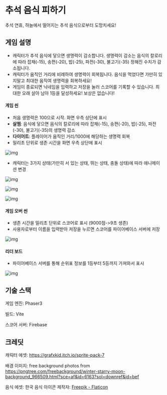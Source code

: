 # 추석 음식 피하기

추석 연휴, 하늘에서 떨어지는 추석 음식으로부터 도망치세요!

## 게임 설명

- 캐릭터가 추석 음식에 닿으면 생명력이 감소합니다.
  생명력이 감소는 음식의 칼로리에 따라 잡채(-15), 송편(-20), 밥(-25), 파전(-30), 불고기(-35) 정해진 수치가 감소됩니다.
- 캐릭터가 움직인 거리에 비례하여 생명력이 회복됩니다. 
  음식을 먹었다면 가만히 있지말고 최대한 움직여 생명력을 회복하세요!
- 게임이 종료되면 닉네임을 입력하고 저장을 눌러 스코어를 기록할 수 있습니다.
  최대한 오래 살아 남아 1등을 달성하세요! 보상은 없습니다!



#### 게임 씬

- 처음 생명력은 100으로 시작. 화면 우측 상단에 표시
- **살찜**: 음식에 닿으면 음식의 칼로리에 따라 잡채(-15), 송편(-20), 밥(-25), 파전(-30), 불고기(-35)의 생명력 감소
- **다이어트**: 플레이어가 움직인 거리/1000에 해당하는 생명력 회복
- 밀리초 단위로 생존 시간을 화면 우측 상단에 표시



![img](https://blog.kakaocdn.net/dn/cwWMcH/btsv9KTTfZC/9imJFTLh0vBDvWKR8D8do1/img.png)



- 캐릭터는 3가지 상태(가만히 서 있는 상태, 뛰는 상태, 충돌 상태)에 따라 애니메이션 변경



![img](https://blog.kakaocdn.net/dn/drPEot/btswPXcvELj/mqWo31umKTm2IgwkkWTdu1/img.png)

![img](https://blog.kakaocdn.net/dn/bjkl2r/btsv7Vhe6jN/8lr4BKbSeKcKqmk9uAYqyk/img.png)

![img](https://blog.kakaocdn.net/dn/coCdSh/btswJzJHieK/ej2BKkKKViCkUaJqXv7vQK/img.png)



#### 게임 오버 씬

- 생존 시간을 밀리초 단위로 스코어로 표시 (9000점->9초 생존)
- 사용자로부터 이름을 입력받아 저장을 누르면 스코어를 파이어베이스 서버에 저장



![img](https://blog.kakaocdn.net/dn/bEFzEa/btsv8zrw5oy/l2J7VxZKJ8uXRKEwrYw3Xk/img.png)



 

#### 리더 보드

- 파이어베이스 서버를 통해 순위표 정보를 1등부터 5등까지 가져와서 표시



![img](https://blog.kakaocdn.net/dn/cbgcbE/btswPZBojhE/r3oMznMs1X7VZK0jar6J0K/img.png)



## 기술 스택

게임 엔진: Phaser3

빌드: Vite

스코어 서버: Firebase











## 크레딧

캐릭터 에셋: https://grafxkid.itch.io/sprite-pack-7

배경 이미지: free background photos from https://pngtree.com/freebackground/winter-starry-moon-background_966509.html?sce=af&id=6163?sol=downref&id=bef

음식 에셋: 한국 음식 아이콘  제작자: [Freepik - Flaticon](https://www.flaticon.com/kr/free-icons/-)